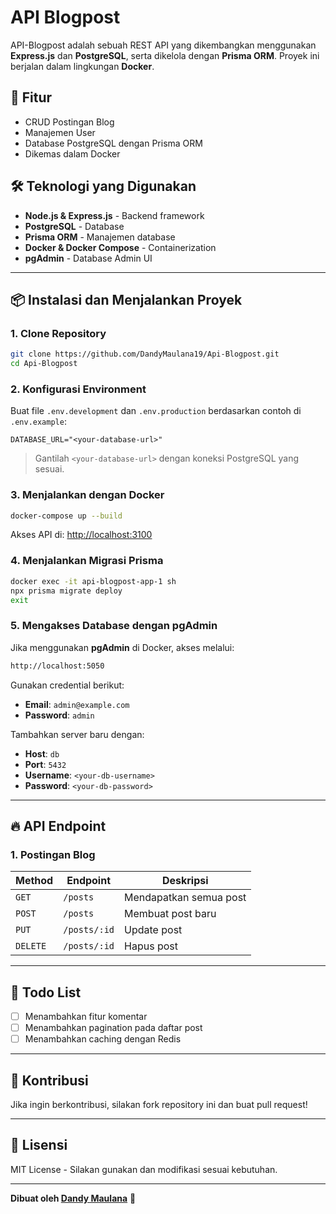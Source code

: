 # API Blogpost

API-Blogpost adalah sebuah REST API yang dikembangkan menggunakan **Express.js** dan **PostgreSQL**, serta dikelola dengan **Prisma ORM**. Proyek ini berjalan dalam lingkungan **Docker**.

## 🚀 Fitur
- CRUD Postingan Blog
- Manajemen User
- Database PostgreSQL dengan Prisma ORM
- Dikemas dalam Docker

## 🛠 Teknologi yang Digunakan
- **Node.js & Express.js** - Backend framework
- **PostgreSQL** - Database
- **Prisma ORM** - Manajemen database
- **Docker & Docker Compose** - Containerization
- **pgAdmin** - Database Admin UI

---

## 📦 Instalasi dan Menjalankan Proyek

### **1. Clone Repository**
```sh
git clone https://github.com/DandyMaulana19/Api-Blogpost.git
cd Api-Blogpost
```

### **2. Konfigurasi Environment**
Buat file `.env.development` dan `.env.production` berdasarkan contoh di `.env.example`:
```env
DATABASE_URL="<your-database-url>"
```
> Gantilah `<your-database-url>` dengan koneksi PostgreSQL yang sesuai.

### **3. Menjalankan dengan Docker**
```sh
docker-compose up --build
```
Akses API di: [http://localhost:3100](http://localhost:3100)

### **4. Menjalankan Migrasi Prisma**
```sh
docker exec -it api-blogpost-app-1 sh
npx prisma migrate deploy
exit
```

### **5. Mengakses Database dengan pgAdmin**
Jika menggunakan **pgAdmin** di Docker, akses melalui:
```sh
http://localhost:5050
```
Gunakan credential berikut:
- **Email**: `admin@example.com`
- **Password**: `admin`

Tambahkan server baru dengan:
- **Host**: `db`
- **Port**: `5432`
- **Username**: `<your-db-username>`
- **Password**: `<your-db-password>`

---

## 🔥 API Endpoint

### **1. Postingan Blog**
| Method | Endpoint | Deskripsi |
|--------|---------|-----------|
| `GET` | `/posts` | Mendapatkan semua post |
| `POST` | `/posts` | Membuat post baru |
| `PUT` | `/posts/:id` | Update post |
| `DELETE` | `/posts/:id` | Hapus post |

---

## 🎯 Todo List
- [ ] Menambahkan fitur komentar
- [ ] Menambahkan pagination pada daftar post
- [ ] Menambahkan caching dengan Redis

---

## 🤝 Kontribusi
Jika ingin berkontribusi, silakan fork repository ini dan buat pull request!

---

## 📄 Lisensi
MIT License - Silakan gunakan dan modifikasi sesuai kebutuhan.

---

**Dibuat oleh [Dandy Maulana](https://github.com/DandyMaulana19)** 🚀  
